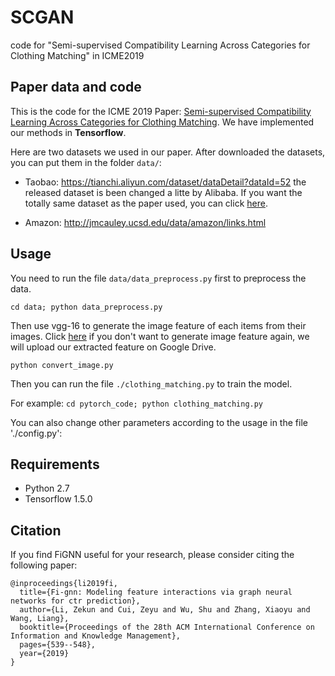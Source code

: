 # SCGAN
code for "Semi-supervised Compatibility Learning Across Categories for Clothing Matching" in ICME2019

## Paper data and code

This is the code for the ICME 2019 Paper: [Semi-supervised Compatibility Learning Across Categories for Clothing Matching](https://arxiv.org/pdf/1907.13304.pdf). We have implemented our methods in **Tensorflow**.

Here are two datasets we used in our paper. After downloaded the datasets, you can put them in the folder `data/`:

- Taobao: <https://tianchi.aliyun.com/dataset/dataDetail?dataId=52> the released dataset is been changed a litte by Alibaba. If you want the totally same dataset as the paper used, you can click [here](http://).

- Amazon: <http://jmcauley.ucsd.edu/data/amazon/links.html>

## Usage

You need to run the file  `data/data_preprocess.py` first to preprocess the data.

`cd data; python data_preprocess.py`

Then use vgg-16 to generate the image feature of each items from their images. Click [here]() if you don't want to generate image feature again, we will upload our extracted feature on Google Drive. 

`python convert_image.py`




Then you can run the file `./clothing_matching.py` to train the model.

For example: `cd pytorch_code; python clothing_matching.py`

You can also change other parameters according to the usage in the file './config.py':



## Requirements

- Python 2.7
- Tensorflow 1.5.0

## Citation
If you find FiGNN useful for your research, please consider citing the following paper:
```
@inproceedings{li2019fi,
  title={Fi-gnn: Modeling feature interactions via graph neural networks for ctr prediction},
  author={Li, Zekun and Cui, Zeyu and Wu, Shu and Zhang, Xiaoyu and Wang, Liang},
  booktitle={Proceedings of the 28th ACM International Conference on Information and Knowledge Management},
  pages={539--548},
  year={2019}
}
```

